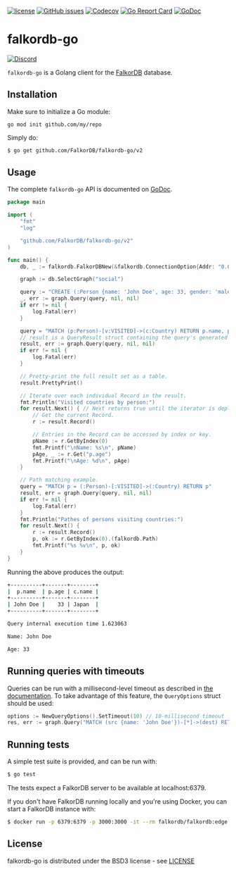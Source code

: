 [![license](https://img.shields.io/github/license/FalkorDB/falkordb-go.svg)](https://github.com/FalkorDB/falkordb-go)
[![GitHub issues](https://img.shields.io/github/release/FalkorDB/falkordb-go.svg)](https://github.com/FalkorDB/falkordb-go/releases/latest)
[![Codecov](https://codecov.io/gh/FalkorDB/falkordb-go/branch/master/graph/badge.svg)](https://codecov.io/gh/FalkorDB/falkordb-go)
[![Go Report Card](https://goreportcard.com/badge/github.com/FalkorDB/falkordb-go)](https://goreportcard.com/report/github.com/FalkorDB/falkordb-go)
[![GoDoc](https://pkg.go.dev/badge/github.com/FalkorDB/falkordb-go/v2.svg)](https://pkg.go.dev/github.com/FalkorDB/falkordb-go/v2)

# falkordb-go
[![Discord](https://img.shields.io/discord/1146782921294884966?style=flat-square)](https://discord.gg/6M4QwDXn2w)

`falkordb-go` is a Golang client for the [FalkorDB](https://falkordb.com) database.

## Installation

Make sure to initialize a Go module:

```
go mod init github.com/my/repo
```

Simply do:

```sh
$ go get github.com/FalkorDB/falkordb-go/v2
```

## Usage

The complete `falkordb-go` API is documented on [GoDoc](https://pkg.go.dev/github.com/FalkorDB/falkordb-go/v2).

```go
package main

import (
	"fmt"
	"log"

	"github.com/FalkorDB/falkordb-go/v2"
)

func main() {
	db, _ := falkordb.FalkorDBNew(&falkordb.ConnectionOption{Addr: "0.0.0.0:6379"})

	graph := db.SelectGraph("social")

	query := "CREATE (:Person {name: 'John Doe', age: 33, gender: 'male', status: 'single'})-[:VISITED]->(:Country {name: 'Japan'})"
	_, err := graph.Query(query, nil, nil)
	if err != nil {
		log.Fatal(err)
	}

	query = "MATCH (p:Person)-[v:VISITED]->(c:Country) RETURN p.name, p.age, c.name"
	// result is a QueryResult struct containing the query's generated records and statistics.
	result, err := graph.Query(query, nil, nil)
	if err != nil {
		log.Fatal(err)
	}

	// Pretty-print the full result set as a table.
	result.PrettyPrint()

	// Iterate over each individual Record in the result.
	fmt.Println("Visited countries by person:")
	for result.Next() { // Next returns true until the iterator is depleted.
		// Get the current Record.
		r := result.Record()

		// Entries in the Record can be accessed by index or key.
		pName := r.GetByIndex(0)
		fmt.Printf("\nName: %s\n", pName)
		pAge, _ := r.Get("p.age")
		fmt.Printf("\nAge: %d\n", pAge)
	}

	// Path matching example.
	query = "MATCH p = (:Person)-[:VISITED]->(:Country) RETURN p"
	result, err = graph.Query(query, nil, nil)
	if err != nil {
		log.Fatal(err)
	}
	fmt.Println("Pathes of persons visiting countries:")
	for result.Next() {
		r := result.Record()
		p, ok := r.GetByIndex(0).(falkordb.Path)
		fmt.Printf("%s %v\n", p, ok)
	}
}
```

Running the above produces the output:

```sh
+----------+-------+--------+
|  p.name  | p.age | c.name |
+----------+-------+--------+
| John Doe |    33 | Japan  |
+----------+-------+--------+

Query internal execution time 1.623063

Name: John Doe

Age: 33
```

## Running queries with timeouts

Queries can be run with a millisecond-level timeout as described in [the documentation](https://docs.falkordb.com/configuration.html#timeout). To take advantage of this feature, the `QueryOptions` struct should be used:

```go
options := NewQueryOptions().SetTimeout(10) // 10-millisecond timeout
res, err := graph.Query("MATCH (src {name: 'John Doe'})-[*]->(dest) RETURN dest", nil, options)
```

## Running tests

A simple test suite is provided, and can be run with:

```sh
$ go test
```

The tests expect a FalkorDB server to be available at localhost:6379.

If you don't have FalkorDB running locally and you're using Docker, you can start a FalkorDB instance with:

```sh
$ docker run -p 6379:6379 -p 3000:3000 -it --rm falkordb/falkordb:edge
```

## License

falkordb-go is distributed under the BSD3 license - see [LICENSE](LICENSE)
